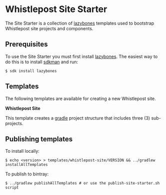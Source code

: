 # Whistlepost Site Starter

The Site Starter is a collection of [lazybones] templates used to bootstrap Whistlepost 
site projects and components.

## Prerequisites

To use the Site Starter you must first install [lazybones]. The easiest way to do this
is to install [sdkman] and run:

    $ sdk install lazybones

## Templates

The following templates are available for creating a new Whistlepost site.

**Whistlepost Site**
    
This template creates a [gradle] project structure that includes three (3) sub-projects.

## Publishing templates

To install locally:

	$ echo <version> > templates/whistlepost-site/VERSION && ../gradlew installAllTemplates

To publish to bintray:

	$ ../gradlew publishAllTemplates # or use the publish-site-starter.sh script    
    
[lazybones]: https://github.com/pledbrook/lazybones

[sdkman]: http://sdkman.io/

[gradle]: https://gradle.org/
